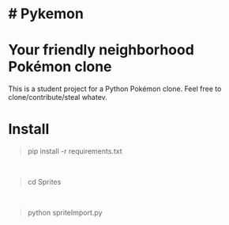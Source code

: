 # # Pykemon
# Your friendly neighborhood Pokémon clone

This is a student project for a Python Pokémon clone. 
Feel free to clone/contribute/steal whatev.

# Install

> pip install -r requirements.txt 

<br />

> cd Sprites

<br />

> python spriteImport.py
